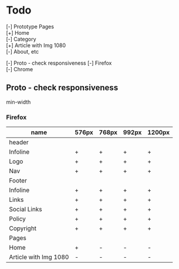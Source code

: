 # Todo

[-] Prototype Pages  
    [+] Home  
    [-] Category  
    [+] Article with Img 1080  
    [-] About, etc  

[-] Proto - check responsiveness
    [-] Firefox  
    [-] Chrome  

## Proto - check responsiveness

min-width

### Firefox

|name                       |576px|768px|992px|1200px|
|---------------------------|-----|-----|-----|------|
|header                     |     |     |     |      |
|   Infoline                |  +  |  +  |  +  |  +   |
|   Logo                    |  +  |  +  |  +  |  +   |
|   Nav                     |  +  |  +  |  +  |  +   |
|Footer                     |     |     |     |      |
|   Infoline                |  +  |  +  |  +  |  +   |
|    Links                  |  +  |  +  |  +  |  +   |
|    Social Links           |  +  |  +  |  +  |  +   |
|    Policy                 |  +  |  +  |  +  |  +   |
|    Copyright              |  +  |  +  |  +  |  +   |
|Pages                      |     |     |     |      |
|    Home                   |  +  |  -  |  -  |  -   |
|    Article with Img 1080  |  -  |  -  |  -  |  -   |
